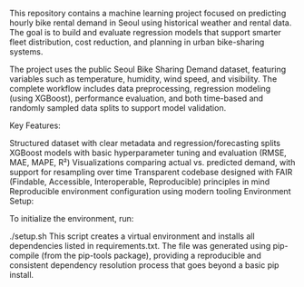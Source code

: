 This repository contains a machine learning project focused on predicting hourly bike rental demand in Seoul using historical weather and rental data. The goal is to build and evaluate regression models that support smarter fleet distribution, cost reduction, and planning in urban bike-sharing systems.

The project uses the public Seoul Bike Sharing Demand dataset, featuring variables such as temperature, humidity, wind speed, and visibility. The complete workflow includes data preprocessing, regression modeling (using XGBoost), performance evaluation, and both time-based and randomly sampled data splits to support model validation.

Key Features:

Structured dataset with clear metadata and regression/forecasting splits
XGBoost models with basic hyperparameter tuning and evaluation (RMSE, MAE, MAPE, R²)
Visualizations comparing actual vs. predicted demand, with support for resampling over time
Transparent codebase designed with FAIR (Findable, Accessible, Interoperable, Reproducible) principles in mind
Reproducible environment configuration using modern tooling
Environment Setup:

To initialize the environment, run:

./setup.sh
This script creates a virtual environment and installs all dependencies listed in requirements.txt. The file was generated using pip-compile (from the pip-tools package), providing a reproducible and consistent dependency resolution process that goes beyond a basic pip install.
